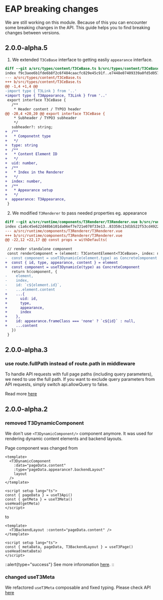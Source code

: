 # EAP breaking changes

We are still working on this module. Because of this you can encounter some breaking changes in the API.
This guide helps you to find breaking changes between versions.

## 2.0.0-alpha.5
1. We extended `T3CeBase` interface to getting easliy `appearance` interface. 

```diff
diff --git a/src/types/content/T3CeBase.ts b/src/types/content/T3CeBase.ts
index f9c3aee6b1fde6b8f2c6f484caacfc829e45c91f..e7448e07409339a0fd5d057ac0dc757d74e1c581 100644
--- a/src/types/content/T3CeBase.ts
+++ b/src/types/content/T3CeBase.ts
@@ -1,4 +1,4 @@
-import type { T3Link } from '..'
+import type { T3Appearance, T3Link } from '..'
 export interface T3CeBase {
   /**
    * Header content / TYPO3 header
@@ -20,4 +20,20 @@ export interface T3CeBase {
    * Subheader / TYPO3 subheader
    */
   subheader?: string;
+  /**
+   * Componetnt type
+   */
+  type: string
+  /**
+   * Content Element ID
+   */
+  uid: number,
+  /**
+   * Index in the Renderer
+   */
+  index: number,
+  /**
+   * Appearance setup
+   */
+  appearance: T3Appearance,
 }
```
2. We modified `T3Renderer` to pass needed properties eg. appearance

```diff
diff --git a/src/runtime/components/T3Renderer/T3Renderer.vue b/src/runtime/components/T3Renderer/T3Renderer.vue
index c1a6c45e622d48b6101da06ef7e721e078f33e13..83358c13d1b522f53cd49224e36fb949dfe5b898 100644
--- a/src/runtime/components/T3Renderer/T3Renderer.vue
+++ b/src/runtime/components/T3Renderer/T3Renderer.vue
@@ -22,12 +22,17 @@ const props = withDefaults(
 
 // render standalone component
 const renderComponent = (element: T3ContentElement<T3CeBase>, index: number) => {
-  const component = useT3DynamicCe(element.type) as ConcreteComponent
+  const { id, type, appearance, content } = element
+  const component = useT3DynamicCe(type) as ConcreteComponent
   return h(component, {
-    element,
-    index,
-    id: `c${element.id}`,
-    ...element.content
+    ...{
+      uid: id,
+      type,
+      appearance,
+      index
+    },
+    id: appearance.frameClass === 'none' ? `c${id}` : null,
+    ...content
   })
 }
 ```

## 2.0.0-alpha.3
### use route.fullPath instead of route.path in middleware

To handle API requests with full page paths (including query parameters), we need to use the full path. If you want to exclude query parameters from API requests, simply switch api.allowQuery to false.

Read more [here](/introduction/options#allowquery)

## 2.0.0-alpha.2

### removed T3DynamicComponent
We don't use `<T3DynamicComponent/>` component anymore. It was used for rendering dynamic content elements and backend layouts.

Page component was changed from
```vue
<template>
  <T3DynamicComponent
    :data="pageData.content"
    :type="pageData.appearance?.backendLayout"
    layout
  />
</template>

<script setup lang="ts">
const { pageData } = useT3Api()
const { getMeta } = useT3Meta()
useHead(getMeta)
</script>
```
to
```vue
<template>
  <T3BackendLayout :content="pageData.content" />
</template>

<script setup lang="ts">
const { metaData, pageData, T3BackendLayout } = useT3Page()
useHead(metaData)
</script>
```
::alert{type="success"}
See more inforomation [here](/composables/uset3dynamiccomponent).
::

### changed useT3Meta

We refactored `useT3Meta` composable and fixed typing. Please check API [here](/composables/uset3meta)
